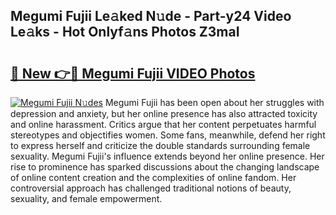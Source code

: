 ## Megumi Fujii Le𝚊ked N𝚞de - Part-y24 Video Le𝚊ks - Hot Onlyf𝚊ns Photos Z3maI

# <h2><a href="http://ab38044.deff.icu/?id=Megumi+Fujii">🔗 New 👉🔴 Megumi Fujii VIDEO Photos</a></h2>

[![Megumi Fujii N𝚞des](https://i.imgur.com/rIISA9y.gif)](http://ab38044.deff.icu/?id=Megumi+Fujii)
Megumi Fujii has been open about her struggles with depression and anxiety, but her online presence has also attracted toxicity and online harassment. Critics argue that her content perpetuates harmful stereotypes and objectifies women. Some fans, meanwhile, defend her right to express herself and criticize the double standards surrounding female sexuality. Megumi Fujii's influence extends beyond her online presence. Her rise to prominence has sparked discussions about the changing landscape of online content creation and the complexities of online fandom. Her controversial approach has challenged traditional notions of beauty, sexuality, and female empowerment.
